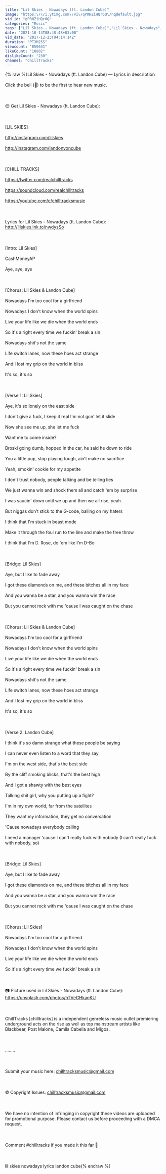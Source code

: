 ```yaml
---
title: "Lil Skies - Nowadays (ft. Landon Cube)"
image: "https:\/\/i.ytimg.com\/vi\/qPRHZiHQr6Q\/hqdefault.jpg"
vid_id: "qPRHZiHQr6Q"
categories: "Music"
tags: ["Lil Skies - Nowadays (ft. Landon Cube)","Lil Skies - Nowadays","lil skies nowadays lyrics"]
date: "2021-10-14T08:48:48+03:00"
vid_date: "2017-12-23T04:14:14Z"
duration: "PT3M25S"
viewcount: "850641"
likeCount: "10802"
dislikeCount: "230"
channel: "ChillTracks"
---
```

{% raw %}Lil Skies - Nowadays (ft. Landon Cube) — Lyrics in description<br /><br />Click the bell (🔔) to be the first to hear new music.<br /><br /><br /><br />😊 Get Lil Skies - Nowadays (ft. Landon Cube): <br /><br /><br /><br />[LIL SKIES]<br /><br /><a rel="nofollow" target="blank" href="http://instagram.com/lilskies">http://instagram.com/lilskies</a><br /><br /><a rel="nofollow" target="blank" href="http://instagram.com/landonvoncube">http://instagram.com/landonvoncube</a><br /><br /><br /><br />[CHILL TRACKS]<br /><br /><a rel="nofollow" target="blank" href="https://twitter.com/realchilltracks">https://twitter.com/realchilltracks</a><br /><br /><a rel="nofollow" target="blank" href="https://soundcloud.com/realchilltracks">https://soundcloud.com/realchilltracks</a><br /><br /><a rel="nofollow" target="blank" href="https://youtube.com/c/chilltracksmusic">https://youtube.com/c/chilltracksmusic</a><br /><br /><br /><br />Lyrics for Lil Skies - Nowadays (ft. Landon Cube): <a rel="nofollow" target="blank" href="http://lilskies.lnk.to/nwdysSo">http://lilskies.lnk.to/nwdysSo</a><br /><br /><br /><br />[Intro: Lil Skies]<br /><br />CashMoneyAP<br /><br />Aye, aye, aye<br /><br /><br /><br />[Chorus: Lil Skies &amp; Landon Cube]<br /><br />Nowadays I'm too cool for a girlfriend<br /><br />Nowadays I don't know when the world spins<br /><br />Live your life like we die when the world ends<br /><br />So it's alright every time we fuckin' break a sin<br /><br />Nowadays shit's not the same<br /><br />Life switch lanes, now these hoes act strange<br /><br />And I lost my grip on the world in bliss<br /><br />It's so, it's so<br /><br /><br /><br />[Verse 1: Lil Skies]<br /><br />Aye, it's so lonely on the east side<br /><br />I don't give a fuck, I keep it real I'm not gon' let it slide<br /><br />Now she see me up, she let me fuck<br /><br />Want me to come inside?<br /><br />Broski going dumb, hopped in the car, he said he down to ride<br /><br />You a little pup, stop playing tough, ain't make no sacrifice<br /><br />Yeah, smokin' cookie for my appetite<br /><br />I don't trust nobody, people talking and be telling lies<br /><br />We just wanna win and shock them all and catch 'em by surprise<br /><br />I was saucin' down until we up and then we all rise, yeah<br /><br />But niggas don't stick to the G-code, balling on my haters<br /><br />I think that I'm stuck in beast mode<br /><br />Make it through the foul run to the line and make the free throw<br /><br />I think that I'm D. Rose, do 'em like I'm D-Bo<br /><br /><br /><br />[Bridge: Lil Skies]<br /><br />Aye, but I like to fade away<br /><br />I got these diamonds on me, and these bitches all in my face<br /><br />And you wanna be a star, and you wanna win the race<br /><br />But you cannot rock with me 'cause I was caught on the chase<br /><br /><br /><br />[Chorus: Lil Skies &amp; Landon Cube]<br /><br />Nowadays I'm too cool for a girlfriend<br /><br />Nowadays I don't know when the world spins<br /><br />Live your life like we die when the world ends<br /><br />So it's alright every time we fuckin' break a sin<br /><br />Nowadays shit's not the same<br /><br />Life switch lanes, now these hoes act strange<br /><br />And I lost my grip on the world in bliss<br /><br />It's so, it's so<br /><br /><br /><br />[Verse 2: Landon Cube]<br /><br />I think it's so damn strange what these people be saying<br /><br />I can never even listen to a word that they say<br /><br />I'm on the west side, that's the best side<br /><br />By the cliff smoking blicks, that's the best high<br /><br />And I got a shawty with the best eyes<br /><br />Talking shit girl, why you putting up a fight?<br /><br />I'm in my own world, far from the satellites<br /><br />They want my information, they get no conversation<br /><br />'Cause nowadays everybody calling<br /><br />I need a manager 'cause I can't really fuck with nobody (I can't really fuck with nobody, so)<br /><br /><br /><br />[Bridge: Lil Skies]<br /><br />Aye, but I like to fade away<br /><br />I got these diamonds on me, and these bitches all in my face<br /><br />And you wanna be a star, and you wanna win the race<br /><br />But you cannot rock with me 'cause I was caught on the chase<br /><br /><br /><br />[Chorus: Lil Skies]<br /><br />Nowadays I'm too cool for a girlfriend<br /><br />Nowadays I don't know when the world spins<br /><br />Live your life like we die when the world ends<br /><br />So it's alright every time we fuckin' break a sin<br /><br /><br /><br />📷 Picture used in Lil Skies - Nowadays (ft. Landon Cube): <a rel="nofollow" target="blank" href="https://unsplash.com/photos/hTVeGHkaqKU">https://unsplash.com/photos/hTVeGHkaqKU</a><br /><br /><br /><br />ChillTracks [chilltracks] is a independent genreless music outlet premiering underground acts on the rise as well as top mainstream artists like Blackbear, Post Malone, Camila Cabella and Migos.<br /><br /><br /><br />........<br /><br /><br /><br />Submit your music here: chilltracksmusic@gmail.com<br /><br /><br /><br />©️ Copyright Issues: chilltracksmusic@gmail.com<br /><br /><br /><br />We have no intention of infringing in copyright these videos are uploaded for promotional purpose. Please contact us before proceeding with a DMCA request.<br /><br /><br /><br />Comment #chilltracks if you made it this far 👀<br /><br /><br /><br />lil skies nowadays lyrics landon cube{% endraw %}

